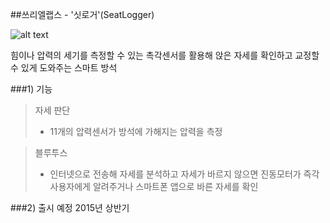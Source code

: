##쓰리엘랩스 -  '싯로거'(SeatLogger)

![alt text](http://i.imgur.com/E9zA3ZV.png)

힘이나 압력의 세기를 측정할 수 있는 촉각센서를 활용해 앉은 자세를 확인하고
교정할 수 있게 도와주는 스마트 방석


###1) 기능
> 자세 판단
>- 11개의 압력센서가 방석에 가해지는 압력을 측정

> 블루투스
>- 인터넷으로 전송해 자세를 분석하고 자세가 바르지 않으면 진동모터가 즉각
사용자에게 알려주거나 스마트폰 앱으로 바른 자세를 확인

###2) 출시 예정
2015년 상반기
